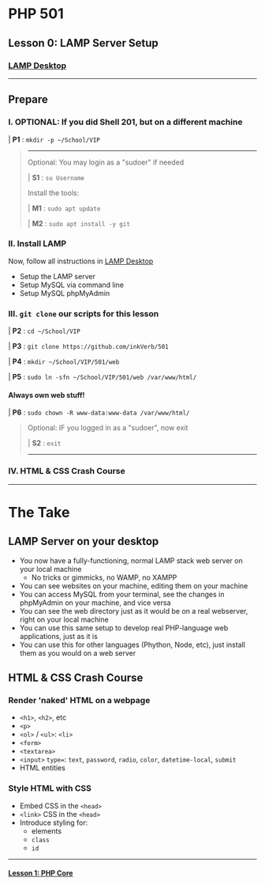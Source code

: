 # PHP 501
## Lesson 0: LAMP Server Setup

### [LAMP Desktop](https://github.com/inkVerb/vip/blob/master/Cheat-Sheets/LAMP-Desktop.md)

___
## Prepare

### I. OPTIONAL: If you did Shell 201, but on a different machine

| **P1** : `mkdir -p ~/School/VIP`

>
> ___
> Optional: You may login as a "sudoer" if needed
>
> | **S1** : `su Username`
>
> Install the tools:
>
> | **M1** : `sudo apt update`
>
> | **M2** : `sudo apt install -y git`
>

### II. Install LAMP

Now, follow all instructions in [LAMP Desktop](https://github.com/inkVerb/vip/blob/master/Cheat-Sheets/LAMP-Desktop.md)
- Setup the LAMP server
- Setup MySQL via command line
- Setup MySQL phpMyAdmin


### III. `git clone` our scripts for this lesson

| **P2** : `cd ~/School/VIP`

| **P3** : `git clone https://github.com/inkVerb/501`

| **P4** : `mkdir ~/School/VIP/501/web`

| **P5** : `sudo ln -sfn ~/School/VIP/501/web /var/www/html/`

#### Always own web stuff!

| **P6** : `sudo chown -R www-data:www-data /var/www/html/`

>
> Optional: IF you logged in as a "sudoer", now exit
>
> | **S2** : `exit`
> ___
>

### IV. HTML & CSS Crash Course

___

# The Take

## LAMP Server on your desktop
- You now have a fully-functioning, normal LAMP stack web server on your local machine
  - No tricks or gimmicks, no WAMP, no XAMPP
- You can see websites on your machine, editing them on your machine
- You can access MySQL from your terminal, see the changes in phpMyAdmin on your machine, and vice versa
- You can see the web directory just as it would be on a real webserver, right on your local machine
- You can use this same setup to develop real PHP-language web applications, just as it is
- You can use this for other languages (Phython, Node, etc), just install them as you would on a web server

## HTML & CSS Crash Course

### Render 'naked' HTML on a webpage
- `<h1>`, `<h2>`, etc
- `<p>`
- `<ol>` / `<ul>`: `<li>`
- `<form>`
- `<textarea>`
- `<input>` `type=`: `text`, `password`, `radio`, `color`, `datetime-local`, `submit`
- HTML entities

### Style HTML with CSS
- Embed CSS in the `<head>`
- `<link>` CSS in the `<head>`
- Introduce styling for:
  - elements
  - `class`
  - `id`

___

#### [Lesson 1: PHP Core](https://github.com/inkVerb/vip/blob/master/501-php/Lesson-01.md)
